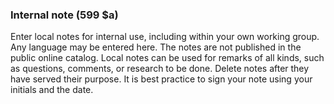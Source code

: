 ### Internal note (599 $a)

Enter local notes for internal use, including within your own working group. Any language may be entered here. The notes
are not published in the public online catalog. Local notes can be used for remarks of all kinds, such as questions,
comments, or research to be done. Delete notes after they have served their purpose. It is best practice to sign your
note using your initials and the date.
